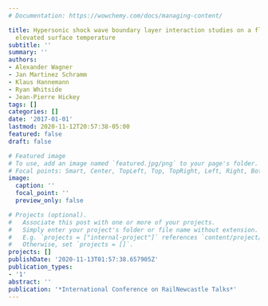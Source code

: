 ```yaml
---
# Documentation: https://wowchemy.com/docs/managing-content/

title: Hypersonic shock wave boundary layer interaction studies on a flat plate at
  elevated surface temperature
subtitle: ''
summary: ''
authors:
- Alexander Wagner
- Jan Martinez Schramm
- Klaus Hannemann
- Ryan Whitside
- Jean-Pierre Hickey
tags: []
categories: []
date: '2017-01-01'
lastmod: 2020-11-12T20:57:38-05:00
featured: false
draft: false

# Featured image
# To use, add an image named `featured.jpg/png` to your page's folder.
# Focal points: Smart, Center, TopLeft, Top, TopRight, Left, Right, BottomLeft, Bottom, BottomRight.
image:
  caption: ''
  focal_point: ''
  preview_only: false

# Projects (optional).
#   Associate this post with one or more of your projects.
#   Simply enter your project's folder or file name without extension.
#   E.g. `projects = ["internal-project"]` references `content/project/deep-learning/index.md`.
#   Otherwise, set `projects = []`.
projects: []
publishDate: '2020-11-13T01:57:38.657905Z'
publication_types:
- '1'
abstract: ''
publication: '*International Conference on RailNewcastle Talks*'
---
```

